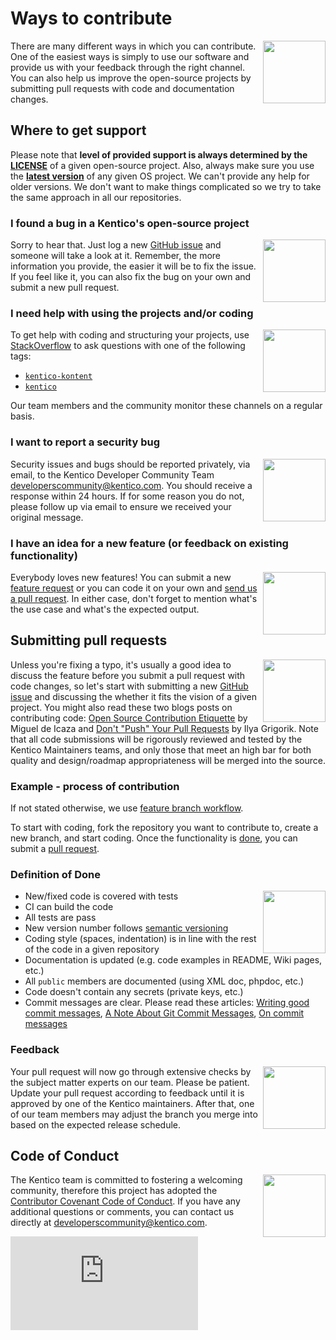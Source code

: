 # Ways to contribute 
<img align="right" width="100" height="100" src="https://i.imgur.com/PYTV0jP.png">

There are many different ways in which you can contribute. One of the easiest ways is simply to use our software and provide us with your feedback through the right channel. You can also help us improve the open-source projects by submitting pull requests with code and documentation changes.

## Where to get support
Please note that **level of provided support is always determined by the [LICENSE](LICENSE.md)** of a given open-source project. Also, always make sure you use the **[latest version](../../releases)** of any given OS project. We can't provide any help for older versions. We don't want to make things complicated so we try to take the same approach in all our repositories. 

### I found a bug in a Kentico's open-source project
<img align="right" width="100" height="100" src="https://i.imgur.com/TYIQdpv.png">

Sorry to hear that. Just log a new [GitHub issue](../../issues) and someone will take a look at it. Remember, the more information you provide, the easier it will be to fix the issue. If you feel like it, you can also fix the bug on your own and submit a new pull request.

### I need help with using the projects and/or coding
<img align="right" width="100" height="100" src="https://cdn.sstatic.net/Sites/stackoverflow/company/img/logos/so/so-icon.svg">

To get help with coding and structuring your projects, use [StackOverflow](https://stackoverflow.com/) to ask questions with one of the following tags:
- [`kentico-kontent`](https://stackoverflow.com/questions/tagged/kentico-kontent)
- [`kentico`](https://stackoverflow.com/questions/tagged/kentico)

Our team members and the community monitor these channels on a regular basis.

### I want to report a security bug
<img align="right" width="100" height="100" src="https://i.imgur.com/z82nnJB.png">

Security issues and bugs should be reported privately, via email, to the Kentico Developer Community Team developerscommunity@kentico.com. You should receive a response within 24 hours. If for some reason you do not, please follow up via email to ensure we received your original message.


### I have an idea for a new feature (or feedback on existing functionality)
<img align="right" width="100" height="100" src="https://i.imgur.com/rUFkyPy.png">

Everybody loves new features! You can submit a new [feature request](../../issues) or you can code it on your own and [send us a pull request](#submitting-pull-requests). In either case, don't forget to mention what's the use case and what's the expected output.


## Submitting pull requests
<img align="right" width="100" height="100" src="https://i.imgur.com/aSeiliy.png">

Unless you're fixing a typo, it's usually a good idea to discuss the feature before you submit a pull request with code changes, so let's start with submitting a new [GitHub issue](../../issues) and discussing the whether it fits the vision of a given project.
You might also read these two blogs posts on contributing code: [Open Source Contribution Etiquette](https://tirania.org/blog/archive/2010/Dec-31.html) by Miguel de Icaza and [Don't "Push" Your Pull Requests](https://www.igvita.com/2011/12/19/dont-push-your-pull-requests/) by Ilya Grigorik. Note that all code submissions will be rigorously reviewed and tested by the Kentico Maintainers teams, and only those that meet an high bar for both quality and design/roadmap appropriateness will be merged into the source.


### Example - process of contribution
If not stated otherwise, we use [feature branch workflow](https://www.atlassian.com/git/tutorials/comparing-workflows/feature-branch-workflow). 

To start with coding, fork the repository you want to contribute to, create a new branch, and start coding. Once the functionality is [done](#Definition-of-Done), you can submit a [pull request](https://help.github.com/articles/about-pull-requests/). 

### Definition of Done
<img align="right" width="100" height="100" src="https://i.imgur.com/g82Ohdv.png">

- New/fixed code is covered with tests
- CI can build the code
- All tests are pass
- New version number follows [semantic versioning](https://semver.org/)
- Coding style (spaces, indentation) is in line with the rest of the code in a given repository
- Documentation is updated (e.g. code examples in README, Wiki pages, etc.)
- All `public` members are documented (using XML doc, phpdoc, etc.)
- Code doesn't contain any secrets (private keys, etc.)
- Commit messages are clear. Please read these articles: [Writing good commit messages](https://github.com/erlang/otp/wiki/Writing-good-commit-messages), [A Note About Git Commit Messages](https://tbaggery.com/2008/04/19/a-note-about-git-commit-messages.html), [On commit messages](https://who-t.blogspot.com/2009/12/on-commit-messages.html)


### Feedback
<img align="right" width="100" height="100" src="https://i.imgur.com/ZQfNzJJ.png">

Your pull request will now go through extensive checks by the subject matter experts on our team. Please be patient. Update your pull request according to feedback until it is approved by one of the Kentico maintainers. After that, one of our team members may adjust the branch you merge into based on the expected release schedule.


## Code of Conduct
<img align="right" width="100" height="100" src="https://i.imgur.com/cObdKQy.png">

The Kentico team is committed to fostering a welcoming community, therefore this project has adopted the [Contributor Covenant Code of Conduct](CODE_OF_CONDUCT.md). If you have any additional questions or comments, you can contact us directly at developerscommunity@kentico.com.

![Analytics](https://kentico-ga-beacon.azurewebsites.net/api/UA-69014260-4/Kentico/Home/master/CONTRIBUTING.md?pixel)